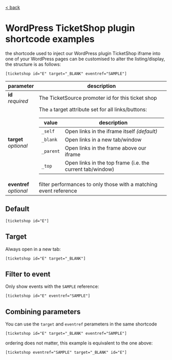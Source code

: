 [< back](../)

# WordPress TicketShop plugin shortcode examples

the shortcode used to inject our WordPress plugin TicketShop iframe into one of your WordPress pages can be customised to alter the listing/display, the structure is as follows:

```
[ticketshop id="E" target="_BLANK" eventref="SAMPLE"]
```

<table>
    <thead>
      <tr>
        <th>parameter</th>
        <th>description</th>
      </tr>
    </thead>
    <tbody>
      <tr>
        <td><strong>id</strong><br><em>required</em></td>
        <td>The TicketSource promoter id for this ticket shop</td>
      </tr>
      <tr>
        <td><strong>target</strong><br><em>optional</em></td>
        <td>
          The <code>a</code> target attribute set for all links/buttons:
          <table>
            <thead>
              <tr>
                <th>value</th>
                <th>description</th>
              </tr>
            </thead>
            <tbody>
              <tr>
                <td><code>_self</code></td>
                <td>Open links in the iframe itself <em>(default)</em></td>
              </tr>
              <tr>
                <td><code>_blank</code></td>
                <td>Open links in a new tab/window</td>
              </tr>
              <tr>
                <td><code>_parent</code></td>
                <td>Open links in the frame above our iframe</td>
              </tr>
              <tr>
                <td><code>_top</code></td>
                <td>Open links in the top frame (i.e. the current tab/window)</td>
              </tr>
            </tbody>
          </table>
        </td>
      </tr>
      <tr>
        <td><strong>eventref</strong><br><em>optional</em></td>
        <td>filter performances to only those with a matching event reference</td>
      </tr>
    </tbody>
</table>

## Default

```
[ticketshop id="E"]
```

## Target

Always open in a new tab:

```
[ticketshop id="E" target="_BLANK"]
```

## Filter to event

Only show events with the `SAMPLE` reference:

```
[ticketshop id="E" eventref="SAMPLE"]
```

## Combining parameters

You can use the `target` and `eventref` perameters in the same shortcode

```
[ticketshop id="E" target="_BLANK" eventref="SAMPLE"]
```

ordering does not matter, this example is equivalent to the one above:

```
[ticketshop eventref="SAMPLE" target="_BLANK" id="E"]
```
